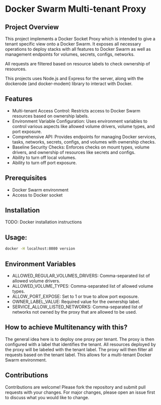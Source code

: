 # Docker Swarm Multi-tenant Proxy

## Project Overview

This project implements a Docker Socket Proxy which is intended to give a tenant specific view onto a Docker Swarm. It exposes all necessary operations to deploy stacks with all features to Docker Swarm as well as management endpoints for volumes, secrets, configs, networks. 

All requests are filtered based on resource labels to check ownership of resources.

This projects uses Node.js and Express for the server, along with the dockerode (and docker-modem) library to interact with Docker.

## Features

- Multi-tenant Access Control: Restricts access to Docker Swarm resources based on ownership labels.
- Environment Variable Configuration: Uses environment variables to control various aspects like allowed volume drivers, volume types, and port exposure.
- Comprehensive API: Provides endpoints for managing Docker services, tasks, networks, secrets, configs, and volumes with ownership checks.
- Baseline Security Checks: Enforces checks on mount types, volume drivers, and ownership of resources like secrets and configs.
- Ability to turn off local volumes.
- Ability to turn off port exposure.

## Prerequisites

- Docker Swarm environment
- Access to Docker socket

## Installation

TODO: Docker installation instructions

## Usage:

```bash
docker -H localhost:8080 version
```

## Environment Variables

- ALLOWED_REGULAR_VOLUMES_DRIVERS: Comma-separated list of allowed volume drivers.
- ALLOWED_VOLUME_TYPES: Comma-separated list of allowed volume types.
- ALLOW_PORT_EXPOSE: Set to 1 or true to allow port exposure.
- OWNER_LABEL_VALUE: Required value for the ownership label.
- SERVICE_ALLOW_LISTED_NETWORKS: Comma-separated list of networks not owned by the proxy that are allowed to be used.

## How to achieve Multitenancy with this?

The general idea here is to deploy one proxy per tenant. The proxy is then configured with a label that identifies the tenant. All resources deployed by the proxy will be labeled with the tenant label. The proxy will then filter all requests based on the tenant label. This allows for a multi-tenant Docker Swarm environment.

## Contributions

Contributions are welcome! Please fork the repository and submit pull requests with your changes. For major changes, please open an issue first to discuss what you would like to change.